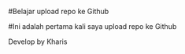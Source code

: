 #Belajar upload repo ke Github

#Ini adalah pertama kali saya upload repo ke Github

Develop by Kharis